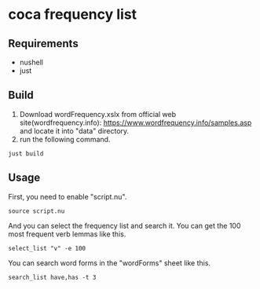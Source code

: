 # coca frequency list

## Requirements

- nushell
- just

## Build

1. Download wordFrequency.xslx from official web site(wordfrequency.info): https://www.wordfrequency.info/samples.asp and locate it into "data" directory.
2. run the following command.

```shell
just build
```

## Usage

First, you need to enable "script.nu".

```shell
source script.nu
```

And you can select the frequency list and search it. You can get the 100 most frequent verb lemmas like this.

```shell
select_list "v" -e 100
```

You can search word forms in the "wordForms" sheet like this.

```shell
search_list have,has -t 3
```
